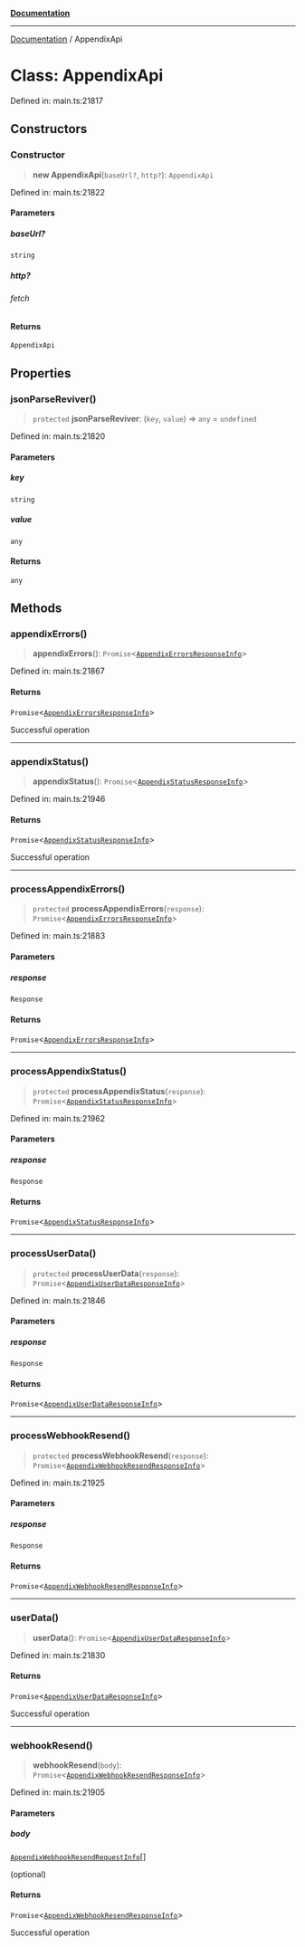 [**Documentation**](../README.md)

***

[Documentation](../README.md) / AppendixApi

# Class: AppendixApi

Defined in: main.ts:21817

## Constructors

### Constructor

> **new AppendixApi**(`baseUrl?`, `http?`): `AppendixApi`

Defined in: main.ts:21822

#### Parameters

##### baseUrl?

`string`

##### http?

###### fetch

#### Returns

`AppendixApi`

## Properties

### jsonParseReviver()

> `protected` **jsonParseReviver**: (`key`, `value`) => `any` = `undefined`

Defined in: main.ts:21820

#### Parameters

##### key

`string`

##### value

`any`

#### Returns

`any`

## Methods

### appendixErrors()

> **appendixErrors**(): `Promise`\<[`AppendixErrorsResponseInfo`](AppendixErrorsResponseInfo.md)\>

Defined in: main.ts:21867

#### Returns

`Promise`\<[`AppendixErrorsResponseInfo`](AppendixErrorsResponseInfo.md)\>

Successful operation

***

### appendixStatus()

> **appendixStatus**(): `Promise`\<[`AppendixStatusResponseInfo`](AppendixStatusResponseInfo.md)\>

Defined in: main.ts:21946

#### Returns

`Promise`\<[`AppendixStatusResponseInfo`](AppendixStatusResponseInfo.md)\>

Successful operation

***

### processAppendixErrors()

> `protected` **processAppendixErrors**(`response`): `Promise`\<[`AppendixErrorsResponseInfo`](AppendixErrorsResponseInfo.md)\>

Defined in: main.ts:21883

#### Parameters

##### response

`Response`

#### Returns

`Promise`\<[`AppendixErrorsResponseInfo`](AppendixErrorsResponseInfo.md)\>

***

### processAppendixStatus()

> `protected` **processAppendixStatus**(`response`): `Promise`\<[`AppendixStatusResponseInfo`](AppendixStatusResponseInfo.md)\>

Defined in: main.ts:21962

#### Parameters

##### response

`Response`

#### Returns

`Promise`\<[`AppendixStatusResponseInfo`](AppendixStatusResponseInfo.md)\>

***

### processUserData()

> `protected` **processUserData**(`response`): `Promise`\<[`AppendixUserDataResponseInfo`](AppendixUserDataResponseInfo.md)\>

Defined in: main.ts:21846

#### Parameters

##### response

`Response`

#### Returns

`Promise`\<[`AppendixUserDataResponseInfo`](AppendixUserDataResponseInfo.md)\>

***

### processWebhookResend()

> `protected` **processWebhookResend**(`response`): `Promise`\<[`AppendixWebhookResendResponseInfo`](AppendixWebhookResendResponseInfo.md)\>

Defined in: main.ts:21925

#### Parameters

##### response

`Response`

#### Returns

`Promise`\<[`AppendixWebhookResendResponseInfo`](AppendixWebhookResendResponseInfo.md)\>

***

### userData()

> **userData**(): `Promise`\<[`AppendixUserDataResponseInfo`](AppendixUserDataResponseInfo.md)\>

Defined in: main.ts:21830

#### Returns

`Promise`\<[`AppendixUserDataResponseInfo`](AppendixUserDataResponseInfo.md)\>

Successful operation

***

### webhookResend()

> **webhookResend**(`body`): `Promise`\<[`AppendixWebhookResendResponseInfo`](AppendixWebhookResendResponseInfo.md)\>

Defined in: main.ts:21905

#### Parameters

##### body

[`AppendixWebhookResendRequestInfo`](AppendixWebhookResendRequestInfo.md)[]

(optional)

#### Returns

`Promise`\<[`AppendixWebhookResendResponseInfo`](AppendixWebhookResendResponseInfo.md)\>

Successful operation
